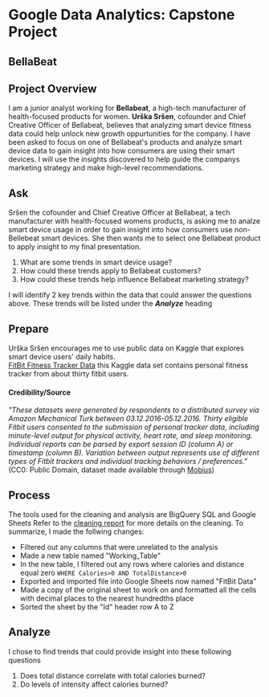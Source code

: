 # Google Data Analytics: Capstone Project
## BellaBeat
## Project Overview
I am a junior analyst working for **Bellabeat**, a high-tech manufacturer of health-focused products for women. **Urška Sršen**, cofounder and Chief Creative Officer of Bellabeat, believes that analyzing smart device fitness data could help unlock new growth oppurtunities for the company. I have been asked to focus on one of Bellabeat's products and analyze smart device data to gain insight into how consumers are using their smart devices. I will use the insights discovered to help guide the companys marketing strategy and make high-level recommendations.
## Ask
Sršen the cofounder and Chief Creative Officer at Bellabeat, a tech manufacturer with health-focused womens products, is asking me to analze smart device usage in order to gain insight into how consumers use non-Bellebeat smart devices. She then wants me to select one Bellabeat product to apply insight to my final presentation.
1. What are some trends in smart device usage?
2. How could these trends apply to Bellabeat customers?
3. How could these trends help influence Bellabeat marketing strategy?

I will identify 2 key trends within the data that could answer the questions above. These trends will be listed under the ***Analyze*** heading
## Prepare
Urška Sršen encourages me to use public data on Kaggle that explores smart device users' daily habits.\
[FitBit Fitness Tracker Data](https://www.kaggle.com/arashnic/fitbit) this Kaggle data set contains personal fitness tracker from about thirty fitbit users.
#### Credibility/Source
*"These datasets were generated by respondents to a distributed survey via Amazon Mechanical Turk between 03.12.2016-05.12.2016. Thirty eligible Fitbit users consented to the submission of personal tracker data, including minute-level output for physical activity, heart rate, and sleep monitoring. Individual reports can be parsed by export session ID (column A) or timestamp (column B). Variation between output represents use of different types of Fitbit trackers and individual tracking behaviors / preferences."*(CC0: Public Domain, dataset made available through [Mobius](https://www.kaggle.com/arashnic))
## Process
The tools used for the cleaning and analysis are BigQuery SQL and Google Sheets
Refer to the [cleaning report](https://github.com/ToeKnee013/Capstone-Project-BellaBeat/blob/main/Cleaning%20Report.md) for more details on the cleaning.
To summarize, I made the follwing changes:
* Filtered out any columns that were unrelated to the analysis
* Made a new table named "Working_Table"
* In the new table, I filtered out any rows where calories and distance equal zero ```WHERE Calories>0 AND TotalDistance>0```
* Exported and imported file into Google Sheets now named "FitBit Data"
* Made a copy of the original sheet to work on and formatted all the cells with decimal places to the nearest hundredths place
* Sorted the sheet by the "Id" header row A to Z
## Analyze
I chose to find trends that could provide insight into these following questions
1. Does total distance correlate with total calories burned?
2. Do levels of intensity affect calories burned?
